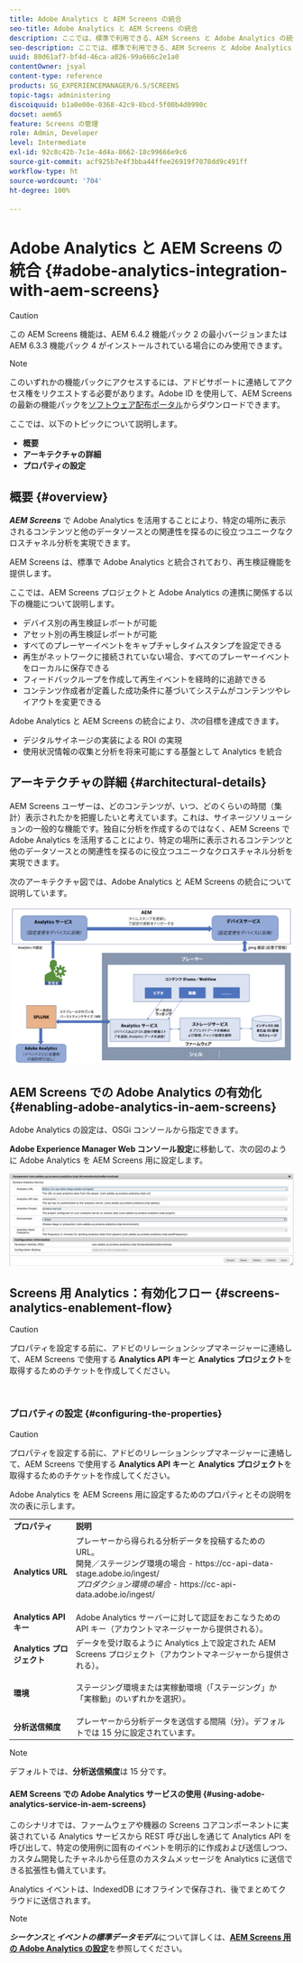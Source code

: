 ```yaml
---
title: Adobe Analytics と AEM Screens の統合
seo-title: Adobe Analytics と AEM Screens の統合
description: ここでは、標準で利用できる、AEM Screens と Adobe Analytics の統合について説明し、提供される再生検証機能についても紹介します。
seo-description: ここでは、標準で利用できる、AEM Screens と Adobe Analytics の統合について説明し、提供される再生検証機能についても紹介します。
uuid: 80d61af7-bf4d-46ca-a026-99a666c2e1a0
contentOwner: jsyal
content-type: reference
products: SG_EXPERIENCEMANAGER/6.5/SCREENS
topic-tags: administering
discoiquuid: b1a0e00e-0368-42c9-8bcd-5f00b4d0990c
docset: aem65
feature: Screens の管理
role: Admin, Developer
level: Intermediate
exl-id: 92c8c42b-7c1e-4d4a-8662-18c99666e9c6
source-git-commit: acf925b7e4f3bba44ffee26919f7078dd9c491ff
workflow-type: ht
source-wordcount: '704'
ht-degree: 100%

---
```


# Adobe Analytics と AEM Screens の統合 {#adobe-analytics-integration-with-aem-screens}

>[!CAUTION]
>
>この AEM Screens 機能は、AEM 6.4.2 機能パック 2 の最小バージョンまたは AEM 6.3.3 機能パック 4 がインストールされている場合にのみ使用できます。

>[!NOTE]
>
>このいずれかの機能パックにアクセスするには、アドビサポートに連絡してアクセス権をリクエストする必要があります。Adobe ID を使用して、AEM Screens の最新の機能パックを[ソフトウェア配布ポータル](https://experience.adobe.com/#/downloads/content/software-distribution/en/aem.html)からダウンロードできます。

ここでは、以下のトピックについて説明します。

* **概要**
* **アーキテクチャの詳細**
* **プロパティの設定**

## 概要 {#overview}

***AEM Screens*** で Adobe Analytics を活用することにより、特定の場所に表示されるコンテンツと他のデータソースとの関連性を探るのに役立つユニークなクロスチャネル分析を実現できます。

AEM Screens は、標準で Adobe Analytics と統合されており、再生検証機能を提供します。

ここでは、AEM Screens プロジェクトと Adobe Analytics の連携に関係する以下の機能について説明します。

* デバイス別の再生検証レポートが可能
* アセット別の再生検証レポートが可能
* すべてのプレーヤーイベントをキャプチャしタイムスタンプを設定できる
* 再生がネットワークに接続されていない場合、すべてのプレーヤーイベントをローカルに保存できる
* フィードバックループを作成して再生イベントを経時的に追跡できる
* コンテンツ作成者が定義した成功条件に基づいてシステムがコンテンツやレイアウトを変更できる

Adobe Analytics と AEM Screens の統合により、*次の*&#x200B;目標を達成できます。

* デジタルサイネージの実装による ROI の実現
* 使用状況情報の収集と分析を将来可能にする基盤として Analytics を統合

## アーキテクチャの詳細 {#architectural-details}

AEM Screens ユーザーは、どのコンテンツが、いつ、どのくらいの時間（集計）表示されたかを把握したいと考えています。これは、サイネージソリューションの一般的な機能です。独自に分析を作成するのではなく、AEM Screens で Adobe Analytics を活用することにより、特定の場所に表示されるコンテンツと他のデータソースとの関連性を探るのに役立つユニークなクロスチャネル分析を実現できます。

次のアーキテクチャ図では、Adobe Analytics と AEM Screens の統合について説明しています。

![screen_shot_2018-09-12at85611am](assets/screen_shot_2018-09-12at85611am.png)

## AEM Screens での Adobe Analytics の有効化 {#enabling-adobe-analytics-in-aem-screens}

Adobe Analytics の設定は、OSGi コンソールから指定できます。

**Adobe Experience Manager Web コンソール設定**&#x200B;に移動して、次の図のように Adobe Analytics を AEM Screens 用に設定します。

![screen_shot_2018-09-04at25550pm](assets/screen_shot_2018-09-04at25550pm.png)

## Screens 用 Analytics：有効化フロー {#screens-analytics-enablement-flow}

>[!CAUTION]
>
>プロパティを設定する前に、アドビのリレーションシップマネージャーに連絡して、AEM Screens で使用する **Analytics API キー**&#x200B;と **Analytics プロジェクト**&#x200B;を取得するためのチケットを作成してください。

![]()

### プロパティの設定 {#configuring-the-properties}

>[!CAUTION]
>
>プロパティを設定する前に、アドビのリレーションシップマネージャーに連絡して、AEM Screens で使用する **Analytics API キー**&#x200B;と **Analytics プロジェクト**&#x200B;を取得するためのチケットを作成してください。

Adobe Analytics を AEM Screens 用に設定するためのプロパティとその説明を次の表に示します。

<table>
 <tbody>
  <tr>
   <td><strong>プロパティ</strong></td>
   <td><strong>説明</strong></td>
  </tr>
  <tr>
   <td><strong>Analytics URL</strong></td>
   <td>プレーヤーから得られる分析データを投稿するための URL。<br>
   開発／ステージング環境の場合</em> - https://cc-api-data-stage.adobe.io/ingest/<br /> <em>プロダクション環境の場合</em> - https://cc-api-data.adobe.io/ingest/</em><br /> <br /></td>
  </tr>
  <tr>
   <td><strong>Analytics API キー</strong></td>
   <td>Adobe Analytics サーバーに対して認証をおこなうための API キー（アカウントマネージャーから提供される）。</td>
  </tr>
  <tr>
   <td><strong>Analytics プロジェクト</strong></td>
   <td>データを受け取るように Analytics 上で設定された AEM Screens プロジェクト（アカウントマネージャーから提供される）。</td>
  </tr>
  <tr>
   <td><strong>環境</strong></td>
   <td><p>ステージング環境または実稼動環境（「ステージング」か「実稼動」のいずれかを選択）。</p></td>
  </tr>
  <tr>
   <td><strong>分析送信頻度</strong></td>
   <td>プレーヤーから分析データを送信する間隔（分）。デフォルトでは 15 分に設定されています。</td>
  </tr>
 </tbody>
</table>

>[!NOTE]
>
>デフォルトでは、**分析送信頻度**&#x200B;は 15 分です。

#### AEM Screens での Adobe Analytics サービスの使用 {#using-adobe-analytics-service-in-aem-screens}

このシナリオでは、ファームウェアや機器の Screens コアコンポーネントに実装されている Analytics サービスから REST 呼び出しを通じて Analytics API を呼び出して、特定の使用例に固有のイベントを明示的に作成および送信しつつ、カスタム開発したチャネルから任意のカスタムメッセージを Analytics に送信できる拡張性も備えています。

Analytics イベントは、IndexedDB にオフラインで保存され、後でまとめてクラウドに送信されます。

>[!NOTE]
>
>***シーケンス***&#x200B;と&#x200B;***イベントの標準データモデル***&#x200B;について詳しくは、**[AEM Screens 用の Adobe Analytics の設定](configuring-adobe-analytics-aem-screens.md)**&#x200B;を参照してください。
